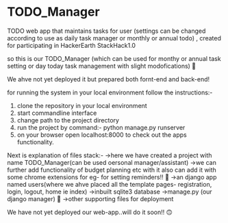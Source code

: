 # TODO_Manager
TODO web app that maintains tasks for user (settings can be changed according to use as daily task manager or monthly or annual todo) , created for participating in HackerEarth StackHack1.0


so this is our TODO_Manager (which can be used for monthy or annual task setting or day today task management with slight modofications)
:cowboy_hat_face:


We ahve not yet deployed it but prepared both fornt-end and back-end!

for running the system in your local environment follow the instructions:-
1) clone the repository in your local environment
2) start commandline interface
3) change path to the project directory
4) run the project by command:- python manage.py runserver
5) on your browser open localhost:8000 to check out the apps functionality.



Next is explanation of files stack:-
->here we have created a project with name TODO_Manager(can be used oersonal manager/assistant)
->we can further add functionality of budget planning etc with it also can add it with some chrome extensions for eg- for setting reminders!! :thinking:
->an django app named users(where we ahve placed all the template pages- registration, login, logout, home ie index)
->inbuilt sqlite3 database
->manage.py (our django manager)  :robot:
->other supporting files for deployment


We have not yet deployed our web-app..will do it soon!! :upside_down_face:

